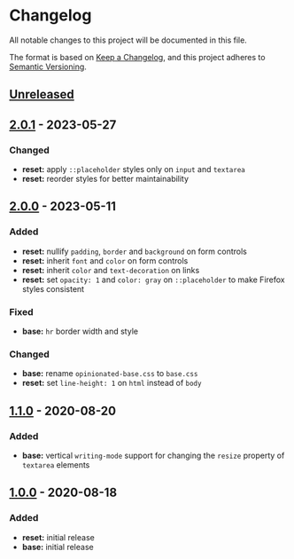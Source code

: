 # Changelog

All notable changes to this project will be documented in this file.

The format is based on [Keep a Changelog](https://keepachangelog.com/en/1.1.0/),
and this project adheres to [Semantic Versioning](https://semver.org/spec/v2.0.0.html).

## [Unreleased]

## [2.0.1] - 2023-05-27

### Changed

- **reset:** apply `::placeholder` styles only on `input` and `textarea`
- **reset:** reorder styles for better maintainability

## [2.0.0] - 2023-05-11

### Added

- **reset:** nullify `padding`, `border` and `background` on form controls
- **reset:** inherit `font` and `color` on form controls
- **reset:** inherit `color` and `text-decoration` on links
- **reset:** set `opacity: 1` and `color: gray` on `::placeholder` to make Firefox styles consistent

### Fixed

- **base:** `hr` border width and style

### Changed

- **base:** rename `opinionated-base.css` to `base.css`
- **reset:** set `line-height: 1` on `html` instead of `body`

## [1.1.0] - 2020-08-20

### Added

- **base:** vertical `writing-mode` support for changing the `resize` property of `textarea` elements

## [1.0.0] - 2020-08-18

### Added

- **reset:** initial release
- **base:** initial release

[unreleased]: https://github.com/kripod/css-homogenizer/compare/v2.0.1...HEAD
[2.0.1]: https://github.com/kripod/css-homogenizer/compare/v2.0.0...v2.0.1
[2.0.0]: https://github.com/kripod/css-homogenizer/compare/v1.1.0...v2.0.0
[1.1.0]: https://github.com/kripod/css-homogenizer/compare/v1.0.0...v1.1.0
[1.0.0]: https://github.com/kripod/css-homogenizer/releases/tag/v1.0.0
